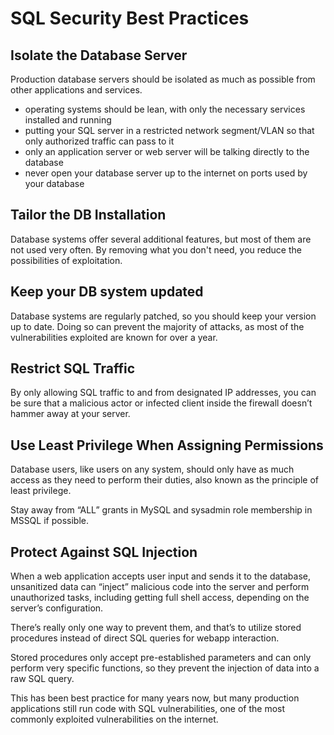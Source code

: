# SQL Security Best Practices

## Isolate the Database Server

Production database servers should be isolated as much as possible from other applications and services.

- operating systems should be lean, with only the necessary services installed and running
- putting your SQL server in a restricted network segment/VLAN so that only authorized traffic can pass to it
- only an application server or web server will be talking directly to the database
- never open your database server up to the internet on ports used by your database

## Tailor the DB Installation

Database systems offer several additional features, but most of them are not used very often. By removing what you don't need, you reduce the possibilities of exploitation.

## Keep your DB system updated

Database systems are regularly patched, so you should keep your version up to date. Doing so can prevent the majority of attacks, as most of the vulnerabilities exploited are known for over a year.

## Restrict SQL Traffic

By only allowing SQL traffic to and from designated IP addresses, you can be sure that a malicious actor or infected client inside the firewall doesn’t hammer away at your server.

## Use Least Privilege When Assigning Permissions

Database users, like users on any system, should only have as much access as they need to perform their duties, also known as the principle of least privilege.

Stay away from “ALL” grants in MySQL and sysadmin role membership in MSSQL if possible.

## Protect Against SQL Injection

When a web application accepts user input and sends it to the database, unsanitized data can “inject” malicious code into the server and perform unauthorized tasks, including getting full shell access, depending on the server’s configuration.

There’s really only one way to prevent them, and that’s to utilize stored procedures instead of direct SQL queries for webapp interaction.

Stored procedures only accept pre-established parameters and can only perform very specific functions, so they prevent the injection of data into a raw SQL query.

This has been best practice for many years now, but many production applications still run code with SQL vulnerabilities, one of the most commonly exploited vulnerabilities on the internet.
